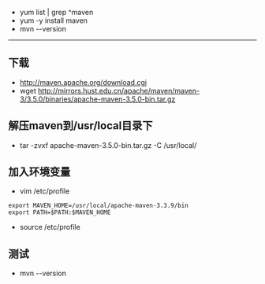 - yum list | grep ^maven
- yum -y install maven
- mvn --version
  
---

## 下载
- http://maven.apache.org/download.cgi
- wget http://mirrors.hust.edu.cn/apache/maven/maven-3/3.5.0/binaries/apache-maven-3.5.0-bin.tar.gz

## 解压maven到/usr/local目录下
- tar -zvxf apache-maven-3.5.0-bin.tar.gz -C /usr/local/

## 加入环境变量
- vim /etc/profile

```
export MAVEN_HOME=/usr/local/apache-maven-3.3.9/bin
export PATH=$PATH:$MAVEN_HOME
```

- source /etc/profile

## 测试
- mvn --version
